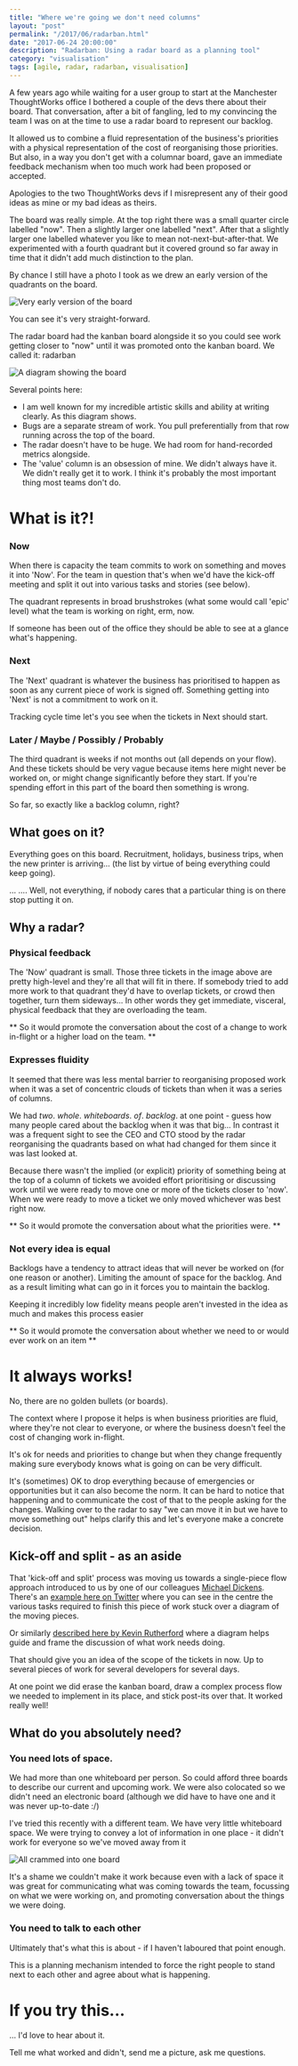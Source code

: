 ```yaml
---
title: "Where we're going we don't need columns" 
layout: "post" 
permalink: "/2017/06/radarban.html" 
date: "2017-06-24 20:00:00"
description: "Radarban: Using a radar board as a planning tool"
category: "visualisation"
tags: [agile, radar, radarban, visualisation]
---
```


A few years ago while waiting for a user group to start at the Manchester ThoughtWorks office I bothered a couple of the devs there about their board. That conversation, after a bit of fangling, led to my convincing the team I was on at the time to use a radar board to represent our backlog.

It allowed us to combine a fluid representation of the business's priorities with a physical representation of the cost of reorganising those priorities. But also, in a way you don't get with a columnar board, gave an immediate feedback mechanism when too much work had been proposed or accepted.

Apologies to the two ThoughtWorks devs if I misrepresent any of their good ideas as mine or my bad ideas as theirs.

<!--more-->
<!--alex ignore simple --->
The board was really simple. At the top right there was a small quarter circle labelled "now". Then a slightly larger one labelled "next". After that a slightly larger one labelled whatever you like to mean not-next-but-after-that. We experimented with a fourth quadrant but it covered ground so far away in time that it didn't add much distinction to the plan.

By chance I still have a photo I took as we drew an early version of the quadrants on the board.

![Very early version of the board](/images/radar.jpg)

You can see it's very straight-forward.

The radar board had the kanban board alongside it so you could see work getting closer to "now" until it was promoted onto the kanban board. We called it: radarban

![A diagram showing the board](/images/ideal-board.jpg)

Several points here:
<!--alex ignore clearly --->
 * I am well known for my incredible artistic skills and ability at writing clearly. As this diagram shows.
 * Bugs are a separate stream of work. You pull preferentially from that row running across the top of the board.
 * The radar doesn't have to be huge. We had room for hand-recorded metrics alongside.
 * The 'value' column is an obsession of mine. We didn't always have it. We didn't really get it to work. I think it's probably the most important thing most teams don't do.

# What is it?!

### Now

When there is capacity the team commits to work on something and moves it into 'Now'. For the team in question that's when we'd have the kick-off meeting and split it out into various tasks and stories (see below). 

The quadrant represents in broad brushstrokes (what some would call 'epic' level) what the team is working on right, erm, now. 

If someone has been out of the office they should be able to see at a glance what's happening.

### Next

The 'Next' quadrant is whatever the business has prioritised to happen as soon as any current piece of work is signed off. Something getting into 'Next' is not a commitment to work on it.

Tracking cycle time let's you see when the tickets in Next should start.

### Later / Maybe / Possibly / Probably

The third quadrant is weeks if not months out (all depends on your flow). And these tickets should be very vague because items here might never be worked on, or might change significantly before they start. If you're spending effort in this part of the board then something is wrong.

So far, so exactly like a backlog column, right?

## What goes on it?

Everything goes on this board. Recruitment, holidays, business trips, when the new printer is arriving... (the list by virtue of being everything could keep going). 

... .... Well, not everything, if nobody cares that a particular thing is on there stop putting it on. 

## Why a radar?

### Physical feedback

The 'Now' quadrant is small. Those three tickets in the image above are pretty high-level and they're all that will fit in there. If somebody tried to add more work to that quadrant they'd have to overlap tickets, or crowd then together, turn them sideways... In other words they get immediate, visceral, physical feedback that they are overloading the team. 

** So it would promote the conversation about the cost of a change to work in-flight or a higher load on the team. **

### Expresses fluidity
<!--alex ignore nuts --->
It seemed that there was less mental barrier to reorganising proposed work when it was a set of concentric clouds of tickets than when it was a series of columns. 

We had _two_. _whole_. _whiteboards_. _of_. _backlog_. at one point - guess how many people cared about the backlog when it was that big... In contrast it was a frequent sight to see the CEO and CTO stood by the radar reorganising the quadrants based on what had changed for them since it was last looked at.

Because there wasn't the implied (or explicit) priority of something being at the top of a column of tickets we avoided effort prioritising or discussing work until we were ready to move one or more of the tickets closer to 'now'. When we were ready to move a ticket we only moved whichever was best right now.

** So it would promote the conversation about what the priorities were. **

### Not every idea is equal

Backlogs have a tendency to attract ideas that will never be worked on (for one reason or another). Limiting the amount of space for the backlog. And as a result limiting what can go in it forces you to maintain the backlog. 

Keeping it incredibly low fidelity means people aren't invested in the idea as much and makes this process easier

** So it would promote the conversation about whether we need to or would ever work on an item **

# It always works!

No, there are no golden bullets (or boards).

The context where I propose it helps is when business priorities are fluid, where they're not clear to everyone, or where the business doesn't feel the cost of changing work in-flight.

It's ok for needs and priorities to change but when they change frequently making sure everybody knows what is going on can be very difficult. 

It's (sometimes) OK to drop everything because of emergencies or opportunities but it can also become the norm. It can be hard to notice that happening and to communicate the cost of that to the people asking for the changes. Walking over to the radar to say "we can move it in but we have to move something out" helps clarify this and let's everyone make a concrete decision.

## Kick-off and split - as an aside

That 'kick-off and split' process was moving us towards a single-piece flow approach introduced to us by one of our colleagues [Michael Dickens](https://twitter.com/quezlatch). There's an [example here on Twitter](https://twitter.com/andylongshaw/status/788775269788155904) where you can see in the centre the various tasks required to finish this piece of work stuck over a diagram of the moving pieces. 

Or similarly [described here by Kevin Rutherford](https://silkandspinach.net/2017/01/18/evolving-the-kanban-board/) where a diagram helps guide and frame the discussion of what work needs doing.

That should give you an idea of the scope of the tickets in now. Up to several pieces of work for several developers for several days.

At one point we did erase the kanban board, draw a complex process flow we needed to implement in its place, and stick post-its over that. It worked really well!

## What do you absolutely need?

### You need lots of space. 

We had more than one whiteboard per person. So could afford three boards to describe our current and upcoming work. We were also colocated so we didn't need an electronic board (although we did have to have one and it was never up-to-date :/)

I've tried this recently with a different team. We have very little whiteboard space. We were trying to convey a lot of information in one place - it didn't work for everyone so we've moved away from it 

![All crammed into one board](/images/one-board.jpg)

It's a shame we couldn't make it work because even with a lack of space it was great for communicating what was coming towards the team, focussing on what we were working on, and promoting conversation about the things we were doing.

### You need to talk to each other

Ultimately that's what this is about - if I haven't laboured that point enough.

This is a planning mechanism intended to force the right people to stand next to each other and agree about what is happening.

# If you try this...

... I'd love to hear about it.

Tell me what worked and didn't, send me a picture, ask me questions.
